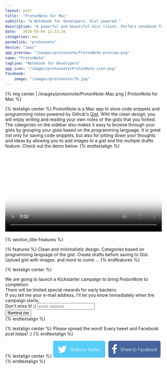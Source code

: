 ```yaml
---
layout: post
title:  "ProtonNote for Mac"
subtitle: "A Notebook for developers. Gist powered."
description: "A powerful and beautiful Gist client. Perfect notebook for developers."
date:   2016-05-04 12:32:24
categories: mac
permalink: "protonnote"
device: "imac"
app_preview: "/images/protonnote/ProtonNote-preview.png"
name: "ProtonNote"
tagline: "Notebook for Developers"
app_icon: "/images/protonnote/ProtonNote-icon.png"
facebook:
    image: "/images/protonnote/fb.jpg"
---
```




{% img center | /images/protonnote/ProtonNote-Mac.png | ProtonNote for Mac %}

{% textalign center %}
ProtonNote is a Mac app to store code snippets and programming notes powered by Github's [Gist](https://gist.github.com). With the clean design, you will enjoy writing and reading your own notes or the gists that you forked. The categories on the sidebar also makes it easy to browse through your gists by grouping your gists based on the programming language. It is great not only for saving code snippets, but also for jotting down your thoughts and ideas by allowing you to add images to a gist and the multiple drafts feature. Check out the demo below.
{% endtextalign %}

<div>
<video src="/images/protonnote/protonnote.mp4" controls width="100%" poster="/images/protonnote/video-poster.png">
</video>
</div>

{% section_title Features %}

{% features %}
Clean and minimalistic design.
Categories based on programming language of the gist.
Create drafts before saving to Gist.
Upload gist with images.
and more to come ...
{% endfeatures %}

{% textalign center %}
<!-- Begin MailChimp Signup Form -->
<link href="//cdn-images.mailchimp.com/embedcode/horizontal-slim-10_7.css" rel="stylesheet" type="text/css">
<div id="mc_embed_signup">
<form action="//delightfuldev.us7.list-manage.com/subscribe/post?u=33d4fb5ed2eb9afc624fceef4&amp;id=8b32b37d65" method="post" id="mc-embedded-subscribe-form" name="mc-embedded-subscribe-form" class="validate" target="_blank" novalidate>
    <div id="mc_embed_signup_scroll">
	<label for="mce-EMAIL">We are going to launch a Kickstarter campaign to bring ProtonNote to completion.<br/>There will be limited special rewards for early backers.<br/>If you tell me your e-mail address, I'll let you know immediately when the campaign starts.<br/>Don't miss it! ;)</label>
	<input type="email" value="" name="EMAIL" class="email" id="mce-EMAIL" placeholder="email address" required>
    <!-- real people should not fill this in and expect good things - do not remove this or risk form bot signups-->
    <div style="position: absolute; left: -5000px;" aria-hidden="true"><input type="text" name="b_33d4fb5ed2eb9afc624fceef4_8b32b37d65" tabindex="-1" value=""></div>
    <div class="clear"><input type="submit" value="Remind me" name="subscribe" id="mc-embedded-subscribe" class="button"></div>
    </div>
</form>
</div>
<!--End mc_embed_signup-->
{% endtextalign %}

{% textalign center %}
Please spread the word! Every tweet and Facebook post helps! :)
{% endtextalign %}

{% textalign center %}
<a style="padding-right: 10px;" href="https://twitter.com/intent/tweet?text=ProtonNote%20for%20Mac%20seems%20interesting!&url=http%3A%2F%2Fwww.delightfuldev.com%2Fprotonnote&via=delightfuldev" target="blank"><img src="/images/Twitter.png"></a><a href="https://www.facebook.com/sharer/sharer.php?u=http%3A%2F%2Fwww.delightfuldev.com%2Fprotonnote" target="blank"><img src="/images/Facebook.png"></a>
{% endtextalign %}
